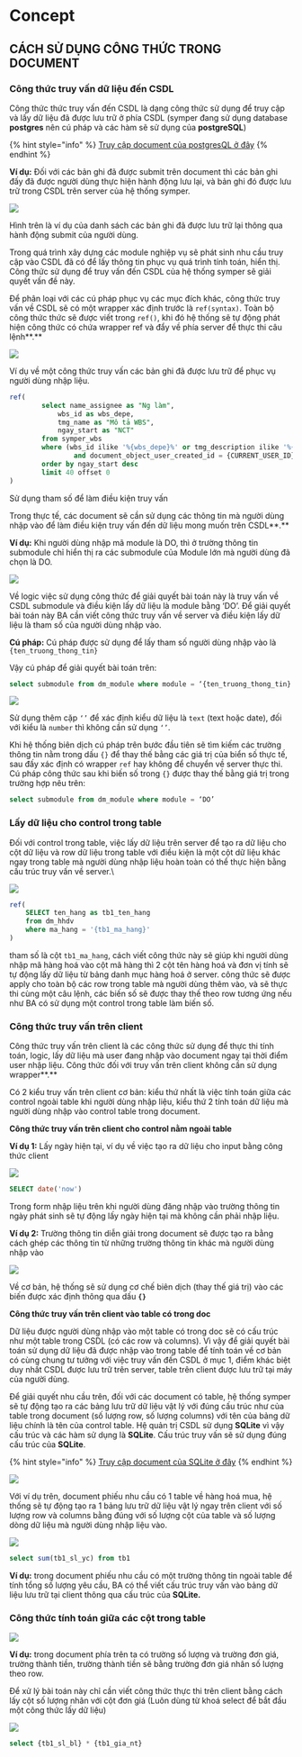 # Concept



## **CÁCH SỬ DỤNG CÔNG THỨC TRONG DOCUMENT**

### **Công thức truy vấn dữ liệu đến CSDL**

Công thức thức truy vấn đến CSDL là dạng công thức sử dụng để truy cập và lấy dữ liệu đã được lưu trữ ở phía CSDL (symper đang sử dụng database **postgres** nên cú pháp và các hàm sẽ sử dụng của **postgreSQL**)

{% hint style="info" %}
[Truy cập document của postgresQL ở đây](https://www.postgresql.org/docs/)
{% endhint %}

**Ví dụ:** Đối với các bản ghi đã được submit trên document thì các bản ghi đấy đã được người dùng thực hiện hành động lưu lại, và bản ghi đó được lưu trữ trong CSDL trên server của hệ thống symper.

![](https://lh5.googleusercontent.com/MtKtjztux4-FrUL-Jw7y-cLjZH\_FrwKlh0T3Lv0FywMW9Hp7Ro8ZX99VjIsu0pOzHq9vPUgTbT5dhcocHXUmN77nnvYgQxNNrP3yjcHmu\_g2cwimXVwvItO7VjH69\_\_bNNay8oib)

Hình trên là ví dụ của danh sách các bản ghi đã được lưu trữ lại thông qua hành động submit của người dùng.

Trong quá trình xây dựng các module nghiệp vụ sẽ phát sinh nhu cầu truy cập vào CSDL đã có để lấy thông tin phục vụ quá trình tính toán, hiển thị. Công thức sử dụng để truy vấn đến CSDL của hệ thống symper sẽ giải quyết vấn đề này.

Để phân loại với các cú pháp phục vụ các mục đích khác, công thức truy vấn về CSDL sẽ có một wrapper xác định trước là `ref(syntax)`. Toàn bộ công thức thức sẽ được viết trong `ref()`, khi đó hệ thống sẽ tự động phát hiện công thức có chứa wrapper ref và đẩy về phía server để thực thi câu lệnh**.**

![](https://lh5.googleusercontent.com/EFnyzi4kUynmjdVp4AMJ9qw-SY0C2DEIhHg8ek-SJc12ShKzECaMnzexn3xCUyJJJXZXz7MpfZ6ASuBe3G86-6NIbKQWeQza\_1gMjCnYyqt444VZhjLvIv88Wc70ZCfywK3LkS\_x)

Ví dụ về một công thức truy vấn các bản ghi đã được lưu trữ để phục vụ người dùng nhập liệu.

```sql
ref(
        select name_assignee as "Ng làm", 
            wbs_id as wbs_depe, 
            tmg_name as "Mô tả WBS", 
            ngay_start as "NCT" 
        from symper_wbs 
        where (wbs_id ilike '%{wbs_depe}%' or tmg_description ilike '%{wbs_depe}%') 
                and document_object_user_created_id = {CURRENT_USER_ID} 
        order by ngay_start desc 
        limit 40 offset 0 
)
```

Sử dụng tham số để làm điều kiện truy vấn

Trong thực tế, các document sẽ cần sử dụng các thông tin mà người dùng nhập vào để làm điều kiện truy vấn đến dữ liệu mong muốn trên CSDL**.**&#x20;

**Ví dụ:** Khi người dùng nhập mã module là DO, thì ở trường thông tin submodule chỉ hiển thị ra các submodule của Module lớn mà người dùng đã chọn là DO.

![](https://lh3.googleusercontent.com/hEm9Mpiq4Xz9PSrKv1kJ9tutZzY1To3sHXio8-B0pYfzc3\_j4NdG-UooLNhcla5OZZ\_xOA7zqzHvUA51Y-BBA6INmgvFBJHquCmkgB6XOFoI8dO0LlQ7XsfCEZ88D6iNfusnhvLN)

Về logic việc sử dụng công thức để giải quyết bài toán này là truy vấn về CSDL submodule và điều kiện lấy dữ liệu là module bằng ‘DO’. Để giải quyết bài toán này BA cần viết công thức truy vấn về server và điều kiện lấy dữ liệu là tham số của người dùng nhập vào.

**Cú pháp:**  Cú pháp được sử dụng để lấy tham số người dùng nhập vào là `{ten_truong_thong_tin}`

Vậy cú pháp để giải quyết bài toán trên:&#x20;

```sql
select submodule from dm_module where module = ‘{ten_truong_thong_tin}’
```

![](https://lh3.googleusercontent.com/PG6es-rgkUNy9byPVIgpm3s8NDL69zOKqCpQ5CpNF6Oh7rf6U41k\_-f2\_8W\_RuYFQD5sjyGO-9uaaAPc-GPxPSicHUvV3\_m3VLwgC\_2Q9cLGF7ssMKkrb7XN5sV-wBnmx31iDlrL)

Sử dụng thêm cặp `‘’` để xác định kiểu dữ liệu là `text` (text hoặc date), đối với kiểu là `number` thì không cần sử dụng `‘’`.

Khi hệ thống biên dịch cú pháp trên bước đầu tiên sẽ tìm kiếm các trường thông tin nằm trong dấu `{}` để thay thế bằng các giá trị của biển số thực tế, sau đấy xác định có wrapper `ref` hay không để chuyển về server thực thi. Cú pháp công thức sau khi biến số trong `{}` được thay thế bằng giá trị trong trường hợp nêu trên:&#x20;

```sql
select submodule from dm_module where module = ‘DO’
```

### **Lấy dữ liệu cho control trong table**

Đối với control trong table, việc lấy dữ liệu trên server để tạo ra dữ liệu cho cột dữ liệu và row dữ liệu trong table với điều kiện là một cột dữ liệu khác ngay trong table mà người dùng nhập liệu hoàn toàn có thể thực hiện bằng cấu trúc truy vấn về server.\


![](https://lh5.googleusercontent.com/uzT8WggBYH-p756EaUbdJNp1RCGSu5i3D4rIUJAXhWyDKnAEEwu-D6v9ggbIpquoMVUpl-gww1eVUhBKY95\_8nC3SPptiNuFilMVIGRtovpv6hiq-skrZEQWEWZxUIy0rQ0WnPEF)

```sql
ref(
    SELECT ten_hang as tb1_ten_hang 
    from dm_hhdv 
    where ma_hang = '{tb1_ma_hang}'
)
```

tham số là cột `tb1_ma_hang`, cách viết công thức này sẽ giúp khi người dùng nhập mã hàng hoá vào cột mã hàng thì 2 cột tên hàng hoá và đơn vị tính sẽ tự động lấy dữ liệu từ bảng danh mục hàng hoá ở server. công thức sẽ được apply cho toàn bộ các row trong table mà người dùng thêm vào, và sẽ thực thi cùng một câu lệnh, các biến số sẽ được thay thế theo row tương ứng nếu như BA có sử dụng một control trong table làm biến số.

### **Công thức truy vấn trên client**

Công thức truy vấn trên client là các công thức sử dụng để thực thi tính toán, logic, lấy dữ liệu mà user đang nhập vào document ngay tại thời điểm user nhập liệu. Công thức đối với truy vấn trên client không cần sử dụng wrapper**.**

Có 2 kiểu truy vấn trên client cơ bản: kiểu thứ nhất là việc tính toán giữa các control ngoài table khi người dùng nhập liệu, kiểu thứ 2 tính toán dữ liệu mà người dùng nhập vào control table trong document.

**Công thức truy vấn trên client cho control nằm ngoài table**

**Ví dụ 1:** Lấy ngày hiện tại, ví dụ về việc tạo ra dữ liệu cho input bằng công thức client

![](https://lh5.googleusercontent.com/B1AsWvzYqiQm7TgV7rDCv6wgI-Z-68mc6wPDrBgpA7d94MUVlLGdJbn6N\_vWcdGLmcW3\_61xSbFQIklPxXzbAcp9DVJGpVxzHI\_fgZb8Sm95BpTfTe4ZQJ-CPcIjS5tZc\_E3AU9s)

```sql
SELECT date('now')
```

Trong form nhập liệu trên khi người dùng đăng nhập vào trường thông tin ngày phát sinh sẽ tự động lấy ngày hiện tại mà không cần phải nhập liệu.

**Ví dụ 2:** Trường thông tin diễn giải trong document sẽ được tạo ra bằng cách ghép các thông tin từ những trường thông tin khác mà người dùng nhập vào

![](https://lh5.googleusercontent.com/PecjDed6aP7YnvZarBmC1vloR6zycRbmBhiba4BFEG053sjIAGzStzDd8MgV8dmK6PF6PsUNBo3ergrqzCvESlh-wmK\_YnFR0l9Z15CRVTe9XWluUPGMKJAH1IFHzsz42s33LxFf)

Về cơ bản, hệ thống sẽ sử dụng cơ chế biên dịch (thay thế giá trị) vào các biến được xác định thông qua dấu **`{}`**

**Công thức truy vấn trên client vào table có trong doc**

Dữ liệu được người dùng nhập vào một table có trong doc sẽ có cấu trúc như một table trong CSDL (có các row và columns). Vì vậy để giải quyết bài toán sử dụng dữ liệu đã được nhập vào trong table để tính toán về cơ bản có cùng chung tư tưởng với việc truy vấn đến CSDL ở mục 1, điểm khác biệt duy nhất CSDL được lưu trữ trên server, table trên client được lưu trữ tại máy của người dùng.&#x20;

Để giải quyết nhu cầu trên, đối với các document có table, hệ thống symper sẽ tự động tạo ra các bảng lưu trữ dữ liệu vật lý với đúng cấu trúc như của table trong document (số lượng row, số lượng columns) với tên của bảng dữ liệu chính là tên của control table. Hệ quản trị CSDL sử dụng **SQLite** vì vậy cấu trúc và các hàm sử dụng là **SQLite**. Cấu trúc truy vấn sẽ sử dụng đúng cấu trúc của **SQLite**.

{% hint style="info" %}
[Truy cập document của SQLite ở đây](https://www.sqlite.org/index.html)
{% endhint %}

![](https://lh4.googleusercontent.com/wkhCG8mGH2ksL\_H\_1r49B4ff4VA39SQpzIPTu9nFQoIWlOTJbjnq\_t9USHJUT9we2Wz0d9CF3bKplbMptuC6XkTaN4fEXs-sDXXwALbqo1qqnWxFii1Qe1u5cJmjGGuVAf6YH4sI)

Với ví dụ trên, document phiếu nhu cầu có 1 table về hàng hoá mua, hệ thống sẽ tự động tạo ra 1 bảng lưu trữ dữ liệu vật lý ngay trên client với số lượng row và columns bằng đúng với số lượng cột của table và số lượng dòng dữ liệu mà người dùng nhập liệu vào.

![](https://lh6.googleusercontent.com/Ve4-dBR8c1ycyTrCY9ueaFUUN-Mzu7J1Z6GYF3MhB1JzSuRoWdMj-q4Sen7OtnghAqSUEydLCMytfv50WHnViAaA4thd9pZCcYvi1eag4emx-emvrN2JNvUz7Tw5dodoEwHrAcsn)

```sql
select sum(tb1_sl_yc) from tb1
```

**Ví dụ:** trong document phiếu nhu cầu có một trường thông tin ngoài table để tính tổng số lượng yêu cầu, BA có thể viết cấu trúc truy vấn vào bảng dữ liệu lưu trữ tại client thông qua cấu trúc của **SQLite.**

### **Công thức tính toán giữa các cột trong table**

![](https://lh4.googleusercontent.com/o8Ftvxo\_bzeRSAh\_vtPxa1s-z4xna0z8pPbsgu4woMHffyAY8uzTgcZoNKwQeI98y7MWhSo5BchDRWl2sMygHxad9iD2LhIn8pV92Cnu1HL7IX\_GbitBlh7Ocw9UZoQJMYqRML77)

**Ví dụ:** trong document phía trên ta có trường số lượng và trường đơn giá, trường thành tiền, trường thành tiền sẽ bằng trường đơn giá nhân số lượng theo row.

Để xử lý bài toán này chỉ cần viết công thức thực thi trên client bằng cách lấy cột số lượng nhân với cột đơn giá (Luôn dùng từ khoá select để bắt đầu một công thức lấy dữ liệu)

![](https://lh3.googleusercontent.com/zgVdI8CUGMzRJC8cYVoDxD6t9ZOXpX1mm8hpSx7\_8ZbhYTvcK7qXwuH7wgYTzXV6uYDfHd50pitBLAqwLNH16Gn3wCk3t85eNNwxAzaD6iNeyaQpA5mj7qbC68o02q4EGHq7VF2K)

```sql
select {tb1_sl_bl} * {tb1_gia_nt}
```
